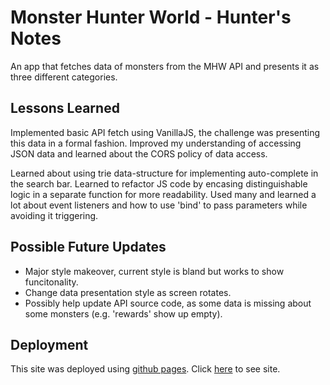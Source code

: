 # Monster Hunter World - Hunter's Notes

An app that fetches data of monsters from the MHW API and presents it as three different categories.

## Lessons Learned

Implemented basic API fetch using VanillaJS, the challenge was presenting this data in a formal fashion. Improved my understanding of accessing JSON data and learned about the CORS policy of data access.

Learned about using trie data-structure for implementing auto-complete in the search bar. Learned to refactor JS code by encasing distinguishable logic in a separate function for more readability. Used many and learned a lot about event listeners and how to use 'bind' to pass parameters while avoiding it triggering.

## Possible Future Updates

* Major style makeover, current style is bland but works to show funcitonality.
* Change data presentation style as screen rotates.
* Possibly help update API source code, as some data is missing about some monsters (e.g. 'rewards' show up empty).

## Deployment

This site was deployed using [github pages](https://pages.github.com/). Click [here](https://khaledajaj2026.github.io/DSA-problem-tracker/) to see site.
